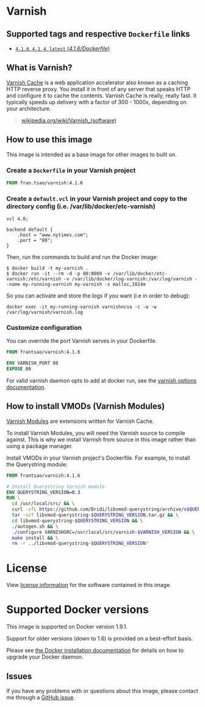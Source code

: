 # Varnish

## Supported tags and respective `Dockerfile` links

-	[`4.1.6`, `4.1`, `4`, `latest` (*4.1.6/Dockerfile*)](https://github.com/frantsao/docker-varnish/blob/master/Dockerfile)

## What is Varnish?

[Varnish Cache](https://www.varnish-cache.org/) is a web application accelerator also known as a caching HTTP reverse proxy. You install it in front of any server that speaks HTTP and configure it to cache the contents. Varnish Cache is really, really fast. It typically speeds up delivery with a factor of 300 - 1000x, depending on your architecture.

> [wikipedia.org/wiki/Varnish_(software)](https://en.wikipedia.org/wiki/Varnish_(software))

## How to use this image

This image is intended as a base image for other images to built on.

### Create a `Dockerfile` in your Varnish project

```dockerfile
FROM fran.tsao/varnish:4.1.6
```

### Create a `default.vcl` in your Varnish project and copy to the directory config (i.e. /var/lib/docker/etc-varnish)

```vcl
vcl 4.0;

backend default {
    .host = "www.nytimes.com";
    .port = "80";
}
```

Then, run the commands to build and run the Docker image:

```console
$ docker build -t my-varnish .
$ docker run -it --rm -d -p 80:8080 -v /var/lib/docker/etc-varnish:/etc/varnish -v /var/lib/docker/log-varnish:/var/log/varnish --name my-running-varnish my-varnish -s malloc,1024m 
```

So you can activate and store the logs if you want (i.e in order to debug):

```console
docker exec -it my-running-varnish varnishncsa -c -a -w /var/log/varnish/varnish.log
```

### Customize configuration

You can override the port Varnish serves in your Dockerfile.

```dockerfile
FROM frantsao/varnish:4.1.6

ENV VARNISH_PORT 80
EXPOSE 80
```

For valid varnish daemon opts to add at docker run, see the [varnish options documentation](https://www.varnish-cache.org/docs/4.1/reference/varnishd.html#options).


## How to install VMODs (Varnish Modules)

[Varnish Modules](https://www.varnish-cache.org/vmods) are extensions written for Varnish Cache.

To install Varnish Modules, you will need the Varnish source to compile against. This is why we install Varnish from source in this image rather than using a package manager.

Install VMODs in your Varnish project's Dockerfile. For example, to install the Querystring module:

```dockerfile
FROM frantsao/varnish:4.1.6

# Install Querystring Varnish module
ENV QUERYSTRING_VERSION=0.3
RUN \
  cd /usr/local/src/ && \
  curl -sfL https://github.com/Dridi/libvmod-querystring/archive/v$QUERYSTRING_VERSION.tar.gz -o libvmod-querystring-$QUERYSTRING_VERSION.tar.gz && \
  tar -xzf libvmod-querystring-$QUERYSTRING_VERSION.tar.gz && \
  cd libvmod-querystring-$QUERYSTRING_VERSION && \
  ./autogen.sh && \
  ./configure VARNISHSRC=/usr/local/src/varnish-$VARNISH_VERSION && \
  make install && \
  rm -r ../libvmod-querystring-$QUERYSTRING_VERSION*
```

# License

View [license information](https://www.apache.org/licenses/LICENSE-2.0) for the software contained in this image.

# Supported Docker versions

This image is supported on Docker version 1.9.1.

Support for older versions (down to 1.6) is provided on a best-effort basis.

Please see [the Docker installation documentation](https://docs.docker.com/installation/) for details on how to upgrade your Docker daemon.

## Issues

If you have any problems with or questions about this image, please contact me through a [GitHub issue](https://github.com/frantsao/docker-varnish/issues).

